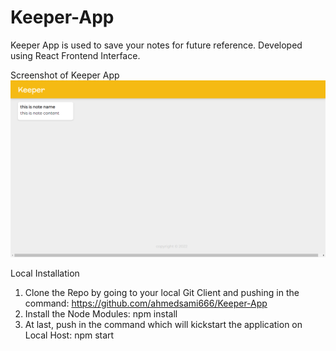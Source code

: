 # Keeper-App

Keeper App is used to save your notes for future reference. Developed using React Frontend Interface.

Screenshot of Keeper App
![](images/keeperAppPart1.png)

Local Installation

1. Clone the Repo by going to your local Git Client and pushing in the command:
https://github.com/ahmedsami666/Keeper-App
2. Install the Node Modules:
npm install
3. At last, push in the command which will kickstart the application on Local Host:
npm start
